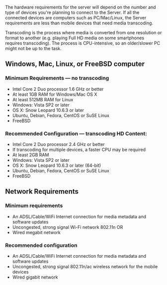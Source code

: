 The hardware requirements for the server will depend on the number and type of devices you're planning to connect to the Server. If all the connected devices are computers such as PC/Mac/Linux, the Server requirements are less than mobile devices that need media transcoding.

Transcoding is the process where media is converted from one resolution or format to another (e.g. playing Full HD media on some smartphones requires transcoding). The process is CPU-intensive, so an older/slower PC might not be up to the task.

## Windows, Mac, Linux, or FreeBSD computer
### Minimum Requirements — no transcoding
* Intel Core 2 Duo processor 1.6 GHz or better
* At least 1GB RAM for Windows/Mac OS X
* At least 512MB RAM for Linux
* Windows: Vista SP2 or later
* OS X: Snow Leopard 10.6.3 or later
* Ubuntu, Debian, Fedora, CentOS or SuSE Linux
* FreeBSD

### Recommended Configuration — transcoding HD Content:
* Intel Core 2 Duo processor 2.4 GHz or better
* If transcoding for multiple devices, a faster CPU may be required
* At least 2GB RAM
* Windows: Vista SP2 or later
* OS X: Snow Leopard 10.6.3 or later (64-bit)
* Ubuntu, Debian, Fedora, CentOS or SuSE Linux
* FreeBSD

## Network Requirements
### Minimum requirements
* An ADSL/Cable/WiFi Internet connection for media metadata and software updates
* Uncongested, strong signal Wi-Fi network 802.11n OR
* Wired megabit network

### Recommended configuration
* An ADSL/Cable/WiFi Internet connection for media metadata and software updates
* Uncongested, strong signal 802.11n/ac wireless network for the mobile devices
* Wired gigabit network